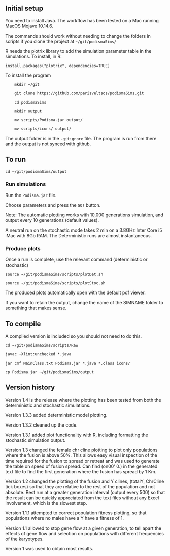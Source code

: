 ## Initial setup

You need to install Java. The workflow has been tested on a Mac running MacOS Mojave 10.14.6.

The commands should work without needing to change the folders in scripts if you clone the project at `~/git/podismaSims/`

R needs the plotrix library to add the simulation parameter table in the simulations. To install, in R:

	install.packages("plotrix", dependencies=TRUE)

To install the program

		mkdir ~/git
		
		git clone https://github.com/parisveltsos/podismaSims.git
		
		cd podismaSims
		
		mkdir output
		
		mv scripts/Podisma.jar output/
		
		mv scripts/icons/ output/
		
The output folder is in the `.gitignore` file. The program is run from there and the output is not synced with github.

## To run

	cd ~/git/podismaSims/output
	
### Run simulations

Run the `Podisma.jar` file.
	
Choose parameters and press the `GO!` button. 

Note: The automatic plotting works with 10,000 generations simulation, and output every 10 generations (default values).

A neutral run on the stochastic mode takes 2 min on a 3.8GHz Inter Core i5 iMac with 8Gb RAM. The Deterministic runs are almost instantaneous.

### Produce plots

Once a run is complete, use the relevant command (deterministic or stochastic)

	source ~/git/podismaSims/scripts/plotDet.sh
	
	source ~/git/podismaSims/scripts/plotStoc.sh
	
The produced plots automatically open with the default pdf viewer. 

If you want to retain the output, change the name of the SIMNAME folder to something that makes sense.
	
## To compile

A compiled version is included so you should not need to do this.

	cd ~/git/podismaSims/scripts/Raw

	javac -Xlint:unchecked *.java

	jar cmf MainClass.txt Podisma.jar *.java *.class icons/
	
	cp Podisma.jar ~/git/podismaSims/output
	
## Version history

Version 1.4 is the release where the plotting has been tested from both the deterministic and stochastic simulations.

Version 1.3.3 added deterministic model plotting.	

Version 1.3.2 cleaned up the code.

Version 1.3.1 added plot functionality with R, including formatting the stochastic simulation output.

Version 1.3 changed the female chr cline plotting to plot only populations where the fusion is above 50%. This allows easy visual inspection of the time required for the fusion to spread or retreat and was used to generate the table on speed of fusion spread. Can find (on00' 0.) in the generated text file to find the first generation where the fusion has spread by 1 Km.

Version 1.2 changed the plotting of the fusion and Y clines, (totalY, ChrCline tick boxes) so that they are relative to the rest of the population and not absolute. Best run at a greater generation interval (output every 500) so that the result can be quickly appreciated from the text files without any Excel involvement, which is the slowest step.

Version 1.1.1 attempted to correct population fitness plotting, so that populations where no males have a Y have a fitness of 1. 

Version 1.1 allowed to stop gene flow at a given generation, to tell apart the effects of gene flow and selection on populations with different frequencies of the karyotypes.

Version 1 was used to obtain most results.

